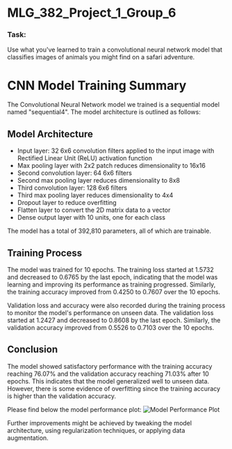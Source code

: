 # MLG_382_Project_1_Group_6
### Task: 
Use what you've learned to train a convolutional neural network model that classifies images of animals you might find on a safari adventure.
# CNN Model Training Summary

The Convolutional Neural Network model we trained is a sequential model named "sequential4". The model architecture is outlined as follows:

## Model Architecture

* Input layer: 32 6x6 convolution filters applied to the input image with Rectified Linear Unit (ReLU) activation function
* Max pooling layer with 2x2 patch reduces dimensionality to 16x16
* Second convolution layer: 64 6x6 filters
* Second max pooling layer reduces dimensionality to 8x8
* Third convolution layer: 128 6x6 filters
* Third max pooling layer reduces dimensionality to 4x4
* Dropout layer to reduce overfitting
* Flatten layer to convert the 2D matrix data to a vector
* Dense output layer with 10 units, one for each class

The model has a total of 392,810 parameters, all of which are trainable.

## Training Process

The model was trained for 10 epochs. The training loss started at 1.5732 and decreased to 0.6765 by the last epoch, indicating that the model was learning and improving its performance as training progressed. Similarly, the training accuracy improved from 0.4250 to 0.7607 over the 10 epochs.

Validation loss and accuracy were also recorded during the training process to monitor the model's performance on unseen data. The validation loss started at 1.2427 and decreased to 0.8608 by the last epoch. Similarly, the validation accuracy improved from 0.5526 to 0.7103 over the 10 epochs.

## Conclusion

The model showed satisfactory performance with the training accuracy reaching 76.07% and the validation accuracy reaching 71.03% after 10 epochs. This indicates that the model generalized well to unseen data. However, there is some evidence of overfitting since the training accuracy is higher than the validation accuracy.

Please find below the model performance plot:
![Model Performance Plot](https://media.discordapp.net/attachments/543906136861179925/1109814196784353300/download.png?width=435&height=468)

Further improvements might be achieved by tweaking the model architecture, using regularization techniques, or applying data augmentation.
